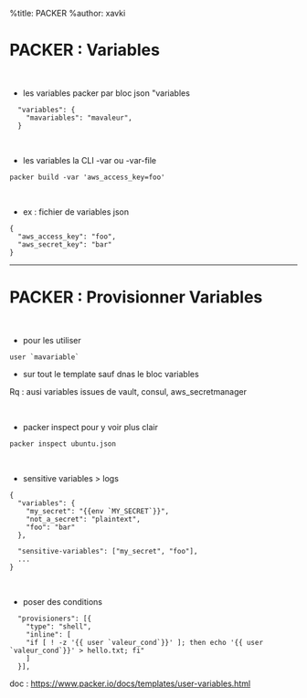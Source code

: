 %title: PACKER
%author: xavki


# PACKER : Variables


<br>


* les variables packer par bloc json "variables

```
  "variables": {
    "mavariables": "mavaleur",
  }
```

<br>


* les variables la CLI -var ou -var-file

```
packer build -var 'aws_access_key=foo'
```

<br>


* ex : fichier de variables json

```
{
  "aws_access_key": "foo",
  "aws_secret_key": "bar"
}
```

---------------------------------------------------------------------------------

# PACKER : Provisionner Variables


<br>


* pour les utiliser

```
user `mavariable`
```

* sur tout le template sauf dnas le bloc variables

Rq : ausi variables issues de vault, consul, aws_secretmanager

<br>


* packer inspect pour y voir plus clair

```
packer inspect ubuntu.json
```

<br>


* sensitive variables > logs

```
{
  "variables": {
    "my_secret": "{{env `MY_SECRET`}}",
    "not_a_secret": "plaintext",
    "foo": "bar"
  },

  "sensitive-variables": ["my_secret", "foo"],
  ...
}
```

<br>


* poser des conditions

```
  "provisioners": [{
    "type": "shell",
    "inline": [
    "if [ ! -z '{{ user `valeur_cond`}}' ]; then echo '{{ user `valeur_cond`}}' > hello.txt; fi"
    ]
  }],

```

doc : https://www.packer.io/docs/templates/user-variables.html
